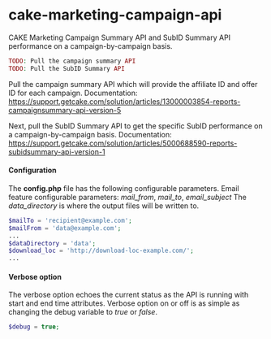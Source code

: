 # cake-marketing-campaign-api
CAKE Marketing Campaign Summary API and SubID Summary API performance on a campaign-by-campaign basis.

```php
TODO: Pull the campaign summary API 
TODO: Pull the SubID Summary API 
```
Pull the campaign summary API which will provide the affiliate ID and offer ID for each campaign.
Documentation: https://support.getcake.com/solution/articles/13000003854-reports-campaignsummary-api-version-5

Next, pull the SubID Summary API to get the specific SubID performance on a campaign-by-campaign basis.
Documentation: https://support.getcake.com/solution/articles/5000688590-reports-subidsummary-api-version-1



#### Configuration
The **config.php** file has the following configurable parameters.
Email feature configurable parameters: *mail_from*, *mail_to*, *email_subject*
The *data_directory* is where the output files will be written to.
```php
$mailTo = 'recipient@example.com';
$mailFrom = 'data@example.com';
...
$dataDirectory = 'data';
$download_loc = 'http://download-loc-example.com/';
...
```

#### Verbose option
The verbose option echoes the current status as the API is running with start and end time attributes. Verbose option on or off is as simple as changing the debug variable to *true* or *false*.

```php
$debug = true;
```
